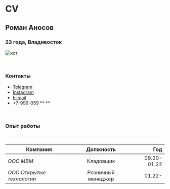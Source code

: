 # CV
## **Роман Аносов**
### 23 года, Владивосток
![кот](https://upload.wikimedia.org/wikipedia/commons/thumb/0/07/Kot-026.jpg/1024px-Kot-026.jpg)

<br/>

### Контакты
- [Telegram](https://t.me/rowvh)
- [Instagram](https://www.instagram.com/__motel3__/)
- [E-mail](mailto:roman.anosov.9@gmail.com)
- +7-999-059 ** **

<br/>

### Опыт работы

<br/>

Компания | Должность | Год
--- | :---: | ---: |
*ООО МВМ* | Кладовщик | 09.20-01.22
*ООО Открытые технологии* | Розничный менеджер | 01.22-